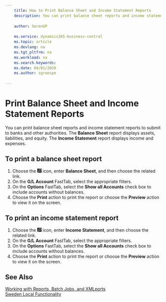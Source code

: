 ```yaml
---
    title: How to Print Balance Sheet and Income Statement Reports
    description: You can print balance sheet reports and income statement reports to submit to banks and other authorities.

    author: SorenGP

    ms.service: dynamics365-business-central
    ms.topic: article
    ms.devlang: na
    ms.tgt_pltfrm: na
    ms.workload: na
    ms.search.keywords:
    ms.date: 04/01/2020
    ms.author: sgroespe

---
```

# Print Balance Sheet and Income Statement Reports
You can print balance sheet reports and income statement reports to submit to banks and other authorities. The **Balance Sheet** report displays assets, liabilities, and equity. The **Income Statement** report displays income and expenses.  

## To print a balance sheet report  

1.  Choose the ![Search for Page or Report](../../media/ui-search/search_small.png "Search for Page or Report icon") icon, enter **Balance Sheet**, and then choose the related link.  
2.  On the **G/L Account** FastTab, select the appropriate filters.  
3.  On the **Options** FastTab, select the **Show all Accounts** check box to include accounts without balances.  
4.  Choose the **Print** action to print the report or choose the **Preview** action to view it on the screen.  

## To print an income statement report  

1.  Choose the ![Search for Page or Report](../../media/ui-search/search_small.png "Search for Page or Report icon") icon, enter **Income Statement**, and then choose the related link.  
2.  On the **G/L Account** FastTab, select the appropriate filters.  
3.  On the **Options** FastTab, select the **Show all Accounts** check box to include accounts without balances.  
4.  Choose the **Print** action to print the report or choose the **Preview** action to view it on the screen.  

## See Also  
 [Working with Reports, Batch Jobs, and XMLports](../../ui-work-report.md)   
 [Sweden Local Functionality](sweden-local-functionality.md)
